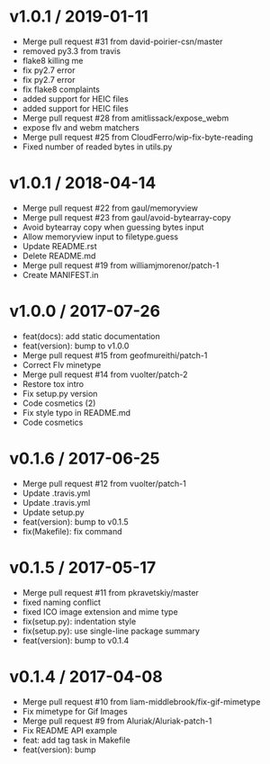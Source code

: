 
v1.0.1 / 2019-01-11
===================

  * Merge pull request #31 from david-poirier-csn/master
  * removed py3.3 from travis
  * flake8 killing me
  * fix py2.7 error
  * fix py2.7 error
  * fix flake8 complaints
  * added support for HEIC files
  * added support for HEIC files
  * Merge pull request #28 from amitlissack/expose_webm
  * expose flv and webm matchers
  * Merge pull request #25 from CloudFerro/wip-fix-byte-reading
  * Fixed number of readed bytes in utils.py

v1.0.1 / 2018-04-14
===================

  * Merge pull request #22 from gaul/memoryview
  * Merge pull request #23 from gaul/avoid-bytearray-copy
  * Avoid bytearray copy when guessing bytes input
  * Allow memoryview input to filetype.guess
  * Update README.rst
  * Delete README.md
  * Merge pull request #19 from williamjmorenor/patch-1
  * Create MANIFEST.in

v1.0.0 / 2017-07-26
===================

  * feat(docs): add static documentation
  * feat(version): bump to v1.0.0
  * Merge pull request #15 from geofmureithi/patch-1
  * Correct Flv minetype
  * Merge pull request #14 from vuolter/patch-2
  * Restore tox intro
  * Fix setup.py version
  * Code cosmetics (2)
  * Fix style typo in README.md
  * Code cosmetics

v0.1.6 / 2017-06-25
===================

  * Merge pull request #12 from vuolter/patch-1
  * Update .travis.yml
  * Update .travis.yml
  * Update setup.py
  * feat(version): bump to v0.1.5
  * fix(Makefile): fix command

v0.1.5 / 2017-05-17
===================

  * Merge pull request #11 from pkravetskiy/master
  * fixed naming conflict
  * fixed ICO image extension and mime type
  * fix(setup.py): indentation style
  * fix(setup.py): use single-line package summary
  * feat(version): bump to v0.1.4

v0.1.4 / 2017-04-08
===================

  * Merge pull request #10 from liam-middlebrook/fix-gif-mimetype
  * Fix mimetype for Gif Images
  * Merge pull request #9 from Aluriak/Aluriak-patch-1
  * Fix README API example
  * feat: add tag task in Makefile
  * feat(version): bump

